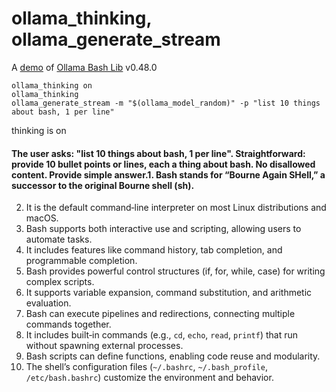 # ollama_thinking, ollama_generate_stream

A [demo](../README.md#demos) of [Ollama Bash Lib](https://github.com/attogram/ollama-bash-lib) v0.48.0

```
ollama_thinking on
ollama_thinking
ollama_generate_stream -m "$(ollama_model_random)" -p "list 10 things about bash, 1 per line"
```

thinking is on

#### The user asks: \"list 10 things about bash, 1 per line\". Straightforward: provide 10 bullet points or lines, each a thing about bash. No disallowed content. Provide simple answer.1. Bash stands for “Bourne Again SHell,” a successor to the original Bourne shell (sh).  
2. It is the default command‑line interpreter on most Linux distributions and macOS.  
3. Bash supports both interactive use and scripting, allowing users to automate tasks.  
4. It includes features like command history, tab completion, and programmable completion.  
5. Bash provides powerful control structures (if, for, while, case) for writing complex scripts.  
6. It supports variable expansion, command substitution, and arithmetic evaluation.  
7. Bash can execute pipelines and redirections, connecting multiple commands together.  
8. It includes built‑in commands (e.g., `cd`, `echo`, `read`, `printf`) that run without spawning external processes.  
9. Bash scripts can define functions, enabling code reuse and modularity.  
10. The shell’s configuration files (`~/.bashrc`, `~/.bash_profile`, `/etc/bash.bashrc`) customize the environment and behavior.
